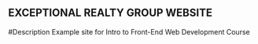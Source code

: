 EXCEPTIONAL REALTY GROUP WEBSITE
---
#Description
Example site for Intro to Front-End Web Development Course

